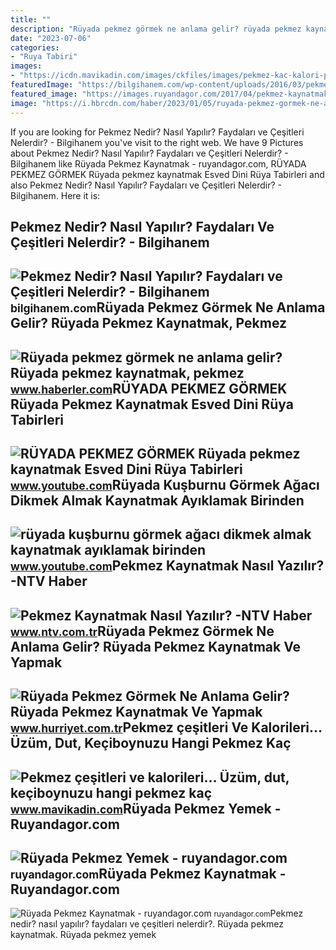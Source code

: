 ```yaml
---
title: ""
description: "Rüyada pekmez görmek ne anlama gelir? rüyada pekmez kaynatmak ve yapmak"
date: "2023-07-06"
categories:
- "Ruya Tabiri"
images:
- "https://icdn.mavikadin.com/images/ckfiles/images/pekmez-kac-kalori-pekmezin-besin-degeri-nedir-sagliga-faydalarinasildir-3.jpg"
featuredImage: "https://bilgihanem.com/wp-content/uploads/2016/03/pekmez-nasil-yapilir.jpg"
featured_image: "https://images.ruyandagor.com/2017/04/pekmez-kaynatmak-0002.jpg"
image: "https://i.hbrcdn.com/haber/2023/01/05/ruyada-pekmez-gormek-ne-anlama-gelir-ruyada-15541023_3400_amp.jpg"
---
```


If you are looking for Pekmez Nedir? Nasıl Yapılır? Faydaları ve Çeşitleri Nelerdir? - Bilgihanem you've visit to the right web. We have 9 Pictures about Pekmez Nedir? Nasıl Yapılır? Faydaları ve Çeşitleri Nelerdir? - Bilgihanem like Rüyada Pekmez Kaynatmak - ruyandagor.com, RÜYADA PEKMEZ GÖRMEK Rüyada pekmez kaynatmak Esved Dini Rüya Tabirleri and also Pekmez Nedir? Nasıl Yapılır? Faydaları ve Çeşitleri Nelerdir? - Bilgihanem. Here it is:

Pekmez Nedir? Nasıl Yapılır? Faydaları Ve Çeşitleri Nelerdir? - Bilgihanem
--------------------------------------------------------------------------

 ![Pekmez Nedir? Nasıl Yapılır? Faydaları ve Çeşitleri Nelerdir? - Bilgihanem](https://bilgihanem.com/wp-content/uploads/2016/03/pekmez-nasil-yapilir.jpg) <small>bilgihanem.com</small>Rüyada Pekmez Görmek Ne Anlama Gelir? Rüyada Pekmez Kaynatmak, Pekmez
---------------------------------------------------------------------

 ![Rüyada pekmez görmek ne anlama gelir? Rüyada pekmez kaynatmak, pekmez](https://i.hbrcdn.com/haber/2023/01/05/ruyada-pekmez-gormek-ne-anlama-gelir-ruyada-15541023_3400_amp.jpg) <small>www.haberler.com</small>RÜYADA PEKMEZ GÖRMEK Rüyada Pekmez Kaynatmak Esved Dini Rüya Tabirleri
----------------------------------------------------------------------

 ![RÜYADA PEKMEZ GÖRMEK Rüyada pekmez kaynatmak Esved Dini Rüya Tabirleri](https://i.ytimg.com/vi/DOa_O-NkYAI/maxresdefault.jpg?sqp=-oaymwEmCIAKENAF8quKqQMa8AEB-AH-CYAC0AWKAgwIABABGGUgXShRMA8=&rs=AOn4CLAE0WNKQNUxkAJy-4WEO1_3PX-yDw) <small>www.youtube.com</small>Rüyada Kuşburnu Görmek Ağacı Dikmek Almak Kaynatmak Ayıklamak Birinden
----------------------------------------------------------------------

 ![rüyada kuşburnu görmek ağacı dikmek almak kaynatmak ayıklamak birinden](https://i.ytimg.com/vi/tgfLkdAUlHo/maxresdefault.jpg) <small>www.youtube.com</small>Pekmez Kaynatmak Nasıl Yazılır? -NTV Haber
------------------------------------------

 ![Pekmez Kaynatmak Nasıl Yazılır? -NTV Haber](https://cdn.ntv.com.tr/img/ne-demek/pekmez-kaynatmak_57561.jpg) <small>www.ntv.com.tr</small>Rüyada Pekmez Görmek Ne Anlama Gelir? Rüyada Pekmez Kaynatmak Ve Yapmak
-----------------------------------------------------------------------

 ![Rüyada Pekmez Görmek Ne Anlama Gelir? Rüyada Pekmez Kaynatmak Ve Yapmak](https://i4.hurimg.com/i/hurriyet/75/750x422/615d73644e3fe11680b7b11d.jpg) <small>www.hurriyet.com.tr</small>Pekmez çeşitleri Ve Kalorileri… Üzüm, Dut, Keçiboynuzu Hangi Pekmez Kaç
-----------------------------------------------------------------------

 ![Pekmez çeşitleri ve kalorileri… Üzüm, dut, keçiboynuzu hangi pekmez kaç](https://icdn.mavikadin.com/images/ckfiles/images/pekmez-kac-kalori-pekmezin-besin-degeri-nedir-sagliga-faydalarinasildir-3.jpg) <small>www.mavikadin.com</small>Rüyada Pekmez Yemek - Ruyandagor.com
------------------------------------

 ![Rüyada Pekmez Yemek - ruyandagor.com](https://images.ruyandagor.com/2017/04/pekmez-yemek-1359.jpg) <small>ruyandagor.com</small>Rüyada Pekmez Kaynatmak - Ruyandagor.com
----------------------------------------

 ![Rüyada Pekmez Kaynatmak - ruyandagor.com](https://images.ruyandagor.com/2017/04/pekmez-kaynatmak-0002.jpg) <small>ruyandagor.com</small>Pekmez nedir? nasıl yapılır? faydaları ve çeşitleri nelerdir?. Rüyada pekmez kaynatmak. Rüyada pekmez yemek
